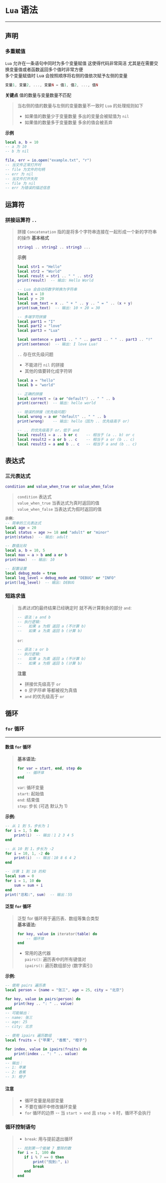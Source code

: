 # `Lua` 语法
---

## 声明

### 多重赋值

`Lua` 允许在一条语句中同时为多个变量赋值 这使得代码非常简洁 尤其是在需要交换变量值或者函数返回多个值时非常方便  
多个变量赋值时 Lua 会按照顺序将右侧的值依次赋予左侧的变量
```lua
变量1, 变量2, ..., 变量N = 值1, 值2, ..., 值N
```
**关键点** 值的数量与变量数量不匹配
> 当右侧的值的数量与左侧的变量数量不一致时 `Lua` 的处理规则如下
>   - 如果值的数量少于变量数量 多出的变量会被赋值为 `nil`
>   - 如果值的数量多于变量数量 多余的值会被丢弃

**示例**
```lua
local a, b = 10
-- a 为 10
-- b 为 nil

file, err = io.open("example.txt", "r")
-- 当文件正常打开时
-- file 为文件的句柄
-- err 为 nil
-- 当文件打开失败
-- file 为 nil
-- err 为错误的描述信息
```

## 运算符

### 拼接运算符 `..`
> 拼接 `Concatenation` 指的是将多个字符串连接在一起形成一个新的字符串的操作
> **基本格式**
> ```lua
> string1 .. string2 .. string3 ...
> ```
> **示例**
> ```lua
> local str1 = "Hello"
> local str2 = "World"
> local result = str1 .. " " .. str2
> print(result)  -- 输出: Hello World
> 
> -- Lua 会自动将数字转换为字符串
> local x = 10
> local y = 20
> local sum_text = x .. " + " .. y .. " = " .. (x + y)
> print(sum_text)  -- 输出: 10 + 20 = 30
> 
> -- 多端字符拼接
> local part1 = "I"
> local part2 = "love"
> local part3 = "Lua"
> 
> local sentence = part1 .. " " .. part2 .. " " .. part3 .. "!"
> print(sentence)  -- 输出: I love Lua!
> ```
> `..` 存在优先级问题
>   - 不能进行 `nil` 的拼接
>   - 其他的值要转化成字符转
> ```lua
> local a = "hello"
> local b = "world"
> 
> -- 正确的拼接
> local correct = (a or "default") .. " " .. b
> print(correct)  -- 输出: hello world
> 
> -- 错误的拼接（优先级问题）
> local wrong = a or "default" .. " " .. b
> print(wrong)    -- 输出: hello（因为 .. 优先级高于 or）
> 
> -- .. 的优先级高于 or，低于 and
> local result1 = a .. b or c    -- 相当于 (a .. b) or c
> local result2 = a or b .. c    -- 相当于 a or (b .. c)
> local result3 = a and b .. c   -- 相当于 a and (b .. c)
> ```

## 表达式

### 三元表达式
```lua
condition and value_when_true or value_when_false
```
> `condition` 表达式  
> `value_when_true` 当表达式为真时返回的值  
> `value_when_false` 当表达式为假时返回的值
```lua
示例:
-- 简单的三元表达式
local age = 20
local status = age >= 18 and "adult" or "minor"
print(status)  -- 输出: adult

-- 数值比较
local a, b = 10, 5
local max = a > b and a or b
print(max)  -- 输出: 10

-- 配置设置
local debug_mode = true
local log_level = debug_mode and "DEBUG" or "INFO"
print(log_level)  -- 输出: DEBUG
```


### 短路求值
> 当*表达式*的最终结果已经确定时 就不再计算剩余的部分
> `and`:
> ```lua
> -- 语法：a and b
> -- 执行逻辑:
> --   如果 a 为假 返回 a (不计算 b)
> --   如果 a 为真 返回 b (计算 b)
> ```
> `or`:
> ```lua
> -- 语法：a or b
> -- 执行逻辑:
> --   如果 a 为真 返回 a (不计算 b)
> --   如果 a 为假 返回 b (计算 b)
> ```
> **注意**
> - 拼接优先级高于 `or`
> - `0` *空字符串* 等都被视为真值
> - `and` 的优先级高于 `or`

## 循环

### `for` 循环
---
#### 数值 `for` 循环
> **基本语法:**
> ```lua
> for var = start, end, step do
>     -- 循环体
> end
> ```
> `var`: 循环变量  
> `start`: 起始值  
> `end`: 结束值  
> `step`: 步长 (可选 默认为 1)

**示例:**
```lua
-- 从 1 到 5，步长为 1
for i = 1, 5 do
    print(i)  -- 输出：1 2 3 4 5
end

-- 从 10 到 1，步长为 -2
for i = 10, 1, -2 do
    print(i)  -- 输出：10 8 6 4 2
end

-- 计算 1 到 10 的和
local sum = 0
for i = 1, 10 do
    sum = sum + i
end
print("总和:", sum)  -- 输出：55
```

#### 泛型 `for` 循环
> 泛型 for 循环用于遍历表、数组等集合类型  
> **基本语法:**
> ```lua
> for key, value in iterator(table) do
>     -- 循环体
> end
> ```
> - 常用的迭代器  
>   `pairs()`: 遍历表中的所有键值对  
>   `ipairs()`: 遍历数组部分 (数字索引)

**示例:**
```lua
-- 使用 pairs 遍历表
local person = {name = "张三", age = 25, city = "北京"}

for key, value in pairs(person) do
    print(key .. ": " .. value)
end
-- 可能输出：
-- name: 张三
-- age: 25
-- city: 北京

-- 使用 ipairs 遍历数组
local fruits = {"苹果", "香蕉", "橙子"}

for index, value in ipairs(fruits) do
    print(index .. ": " .. value)
end
-- 输出：
-- 1: 苹果
-- 2: 香蕉
-- 3: 橙子
```

#### 注意
> - 循环变量是局部变量  
> - 不要在循环中修改循环变量  
> - `for` 循环的边界 -- 当 `start > end` 且 `step > 0` 时，循环不会执行

### 循环控制语句
> - `break`:
>   用与提前退出循环
> ```lua
> -- 找到第一个能被 7 整除的数
> for i = 1, 100 do
>    if i % 7 == 0 then
>        print("找到:", i)
>        break
>    end
>end
> ```
